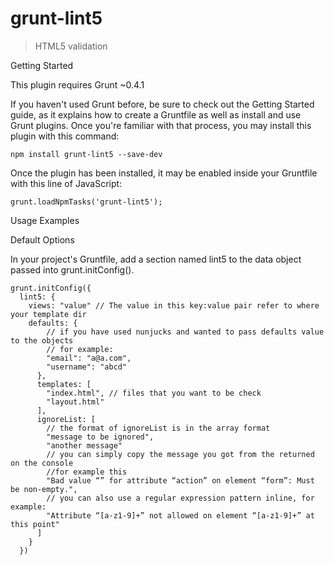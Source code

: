 grunt-lint5
===

> HTML5 validation

Getting Started

This plugin requires Grunt ~0.4.1

If you haven't used Grunt before, be sure to check out the Getting Started guide, as it explains how to create a Gruntfile as well as install and use Grunt plugins. Once you're familiar with that process, you may install this plugin with this command:

```
npm install grunt-lint5 --save-dev
```

Once the plugin has been installed, it may be enabled inside your Gruntfile with this line of JavaScript:

```
grunt.loadNpmTasks('grunt-lint5');
```

Usage Examples

Default Options

In your project's Gruntfile, add a section named lint5 to the data object passed into grunt.initConfig().

```
grunt.initConfig({
  lint5: {
    views: "value" // The value in this key:value pair refer to where your template dir
    defaults: {
        // if you have used nunjucks and wanted to pass defaults value to the objects
        // for example:
        "email": "a@a.com",
        "username": "abcd"
      },
      templates: [
        "index.html", // files that you want to be check
        "layout.html"
      ],
      ignoreList: [
        // the format of ignoreList is in the array format
        "message to be ignored",
        "another message"
        // you can simply copy the message you got from the returned on the console
        //for example this
        "Bad value “” for attribute “action” on element “form”: Must be non-empty.",
        // you can also use a regular expression pattern inline, for example:
        "Attribute “[a-z1-9]+” not allowed on element “[a-z1-9]+” at this point"
      ]
    }
  })
```
